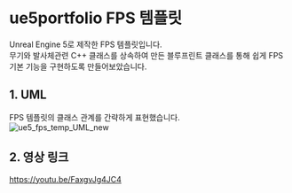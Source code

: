 # ue5portfolio FPS 템플릿
Unreal Engine 5로 제작한 FPS 템플릿입니다.  <br/>
무기와 발사체관련 C++ 클래스를 상속하여 만든 블루프린트 클래스를 통해 쉽게 FPS 기본 기능을 구현하도록 만들어보았습니다. <br/>
## 1. UML
FPS 템플릿의 클래스 관계를 간략하게 표현했습니다.  <br/>
![ue5_fps_temp_UML_new](https://user-images.githubusercontent.com/106002483/226229883-7a3635d6-cfd7-4d96-9b47-626946356ba5.png)
## 2. 영상 링크
https://youtu.be/FaxgvJg4JC4
